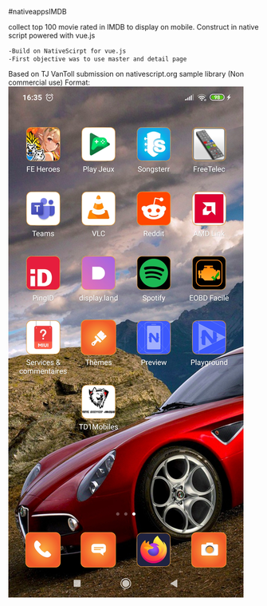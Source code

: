 
#nativeappsIMDB

collect top 100 movie rated in IMDB to display on mobile. Construct in native script powered with vue.js

    -Build on NativeScirpt for vue.js
    -First objective was to use master and detail page

Based on TJ VanToll submission on nativescript.org sample library (Non commercial use)
Format: ![sc_menu](https://github.com/cxsaw/nativeappsIMDB/blob/master/screenshots/Screenshot_2020-04-17-16-35-51-879_com.miui.home.jpg)
